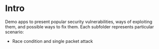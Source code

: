 # Intro
Demo apps to present popular security vulnerabilities, ways of exploiting them, and possible ways to fix them.
Each subfolder represents particular scenario:
* Race condition and single packet attack
